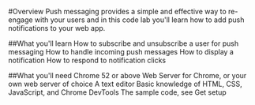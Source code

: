 #Overview
Push messaging provides a simple and effective way to re-engage with your users and in this code lab you'll learn how to add push notifications to your web app.

##What you'll learn
How to subscribe and unsubscribe a user for push messaging
How to handle incoming push messages
How to display a notification
How to respond to notification clicks

##What you'll need
Chrome 52 or above
Web Server for Chrome, or your own web server of choice
A text editor
Basic knowledge of HTML, CSS, JavaScript, and Chrome DevTools
The sample code, see Get setup
